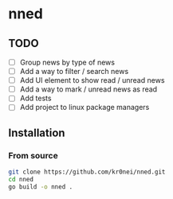 # nned

## TODO

- [ ] Group news by type of news
- [ ] Add a way to filter / search news
- [ ] Add UI element to show read / unread news
- [ ] Add a way to mark / unread news as read
- [ ] Add tests
- [ ] Add project to linux package managers
## Installation

### From source

```bash
git clone https://github.com/kr0nei/nned.git
cd nned
go build -o nned .
```
